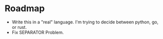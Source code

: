 # Roadmap

* Write this in a "real" language. I'm trying to decide between python, go, or rust.
* Fix SEPARATOR Problem.
